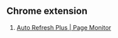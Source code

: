 ## Chrome extension 
1. [Auto Refresh Plus | Page Monitor](https://chromewebstore.google.com/detail/auto-refresh-plus-page-mo/hgeljhfekpckiiplhkigfehkdpldcggm) 

